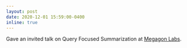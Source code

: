 ```yaml
---
layout: post
date: 2020-12-01 15:59:00-0400
inline: true
---
```


Gave an invited talk on Query Focused Summarization at [Megagon Labs](https://megagon.ai/).

